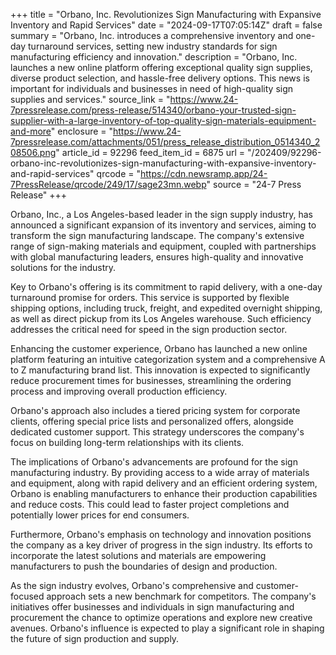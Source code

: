 +++
title = "Orbano, Inc. Revolutionizes Sign Manufacturing with Expansive Inventory and Rapid Services"
date = "2024-09-17T07:05:14Z"
draft = false
summary = "Orbano, Inc. introduces a comprehensive inventory and one-day turnaround services, setting new industry standards for sign manufacturing efficiency and innovation."
description = "Orbano, Inc. launches a new online platform offering exceptional quality sign supplies, diverse product selection, and hassle-free delivery options. This news is important for individuals and businesses in need of high-quality sign supplies and services."
source_link = "https://www.24-7pressrelease.com/press-release/514340/orbano-your-trusted-sign-supplier-with-a-large-inventory-of-top-quality-sign-materials-equipment-and-more"
enclosure = "https://www.24-7pressrelease.com/attachments/051/press_release_distribution_0514340_208506.png"
article_id = 92296
feed_item_id = 6875
url = "/202409/92296-orbano-inc-revolutionizes-sign-manufacturing-with-expansive-inventory-and-rapid-services"
qrcode = "https://cdn.newsramp.app/24-7PressRelease/qrcode/249/17/sage23mn.webp"
source = "24-7 Press Release"
+++

<p>Orbano, Inc., a Los Angeles-based leader in the sign supply industry, has announced a significant expansion of its inventory and services, aiming to transform the sign manufacturing landscape. The company's extensive range of sign-making materials and equipment, coupled with partnerships with global manufacturing leaders, ensures high-quality and innovative solutions for the industry.</p><p>Key to Orbano's offering is its commitment to rapid delivery, with a one-day turnaround promise for orders. This service is supported by flexible shipping options, including truck, freight, and expedited overnight shipping, as well as direct pickup from its Los Angeles warehouse. Such efficiency addresses the critical need for speed in the sign production sector.</p><p>Enhancing the customer experience, Orbano has launched a new online platform featuring an intuitive categorization system and a comprehensive A to Z manufacturing brand list. This innovation is expected to significantly reduce procurement times for businesses, streamlining the ordering process and improving overall production efficiency.</p><p>Orbano's approach also includes a tiered pricing system for corporate clients, offering special price lists and personalized offers, alongside dedicated customer support. This strategy underscores the company's focus on building long-term relationships with its clients.</p><p>The implications of Orbano's advancements are profound for the sign manufacturing industry. By providing access to a wide array of materials and equipment, along with rapid delivery and an efficient ordering system, Orbano is enabling manufacturers to enhance their production capabilities and reduce costs. This could lead to faster project completions and potentially lower prices for end consumers.</p><p>Furthermore, Orbano's emphasis on technology and innovation positions the company as a key driver of progress in the sign industry. Its efforts to incorporate the latest solutions and materials are empowering manufacturers to push the boundaries of design and production.</p><p>As the sign industry evolves, Orbano's comprehensive and customer-focused approach sets a new benchmark for competitors. The company's initiatives offer businesses and individuals in sign manufacturing and procurement the chance to optimize operations and explore new creative avenues. Orbano's influence is expected to play a significant role in shaping the future of sign production and supply.</p>